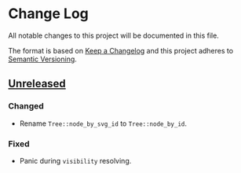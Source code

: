 # Change Log
All notable changes to this project will be documented in this file.

The format is based on [Keep a Changelog](http://keepachangelog.com/)
and this project adheres to [Semantic Versioning](http://semver.org/).

## [Unreleased]
### Changed
- Rename `Tree::node_by_svg_id` to `Tree::node_by_id`.

### Fixed
- Panic during `visibility` resolving.

[Unreleased]: https://github.com/RazrFalcon/xmlparser/compare/v0.1.1...HEAD
